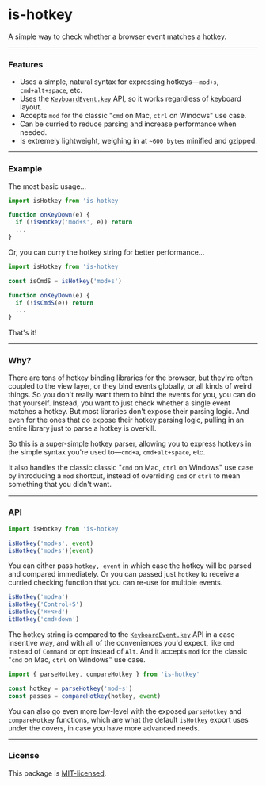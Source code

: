
# is-hotkey

A simple way to check whether a browser event matches a hotkey.

---

### Features

- Uses a simple, natural syntax for expressing hotkeys—`mod+s`, `cmd+alt+space`, etc.
- Uses the [`KeyboardEvent.key`](https://developer.mozilla.org/en-US/docs/Web/API/KeyboardEvent/key) API, so it works regardless of keyboard layout.
- Accepts `mod` for the classic "`cmd` on Mac, `ctrl` on Windows" use case.
- Can be curried to reduce parsing and increase performance when needed.
- Is extremely lightweight, weighing in at `~600 bytes` minified and gzipped.

---

### Example

The most basic usage...

```js
import isHotkey from 'is-hotkey'

function onKeyDown(e) {
  if (!isHotkey('mod+s', e)) return
  ...
}
```

Or, you can curry the hotkey string for better performance...

```js
import isHotkey from 'is-hotkey'

const isCmdS = isHotkey('mod+s')

function onKeyDown(e) {
  if (!isCmdS(e)) return
  ...
}
```

That's it!

---

### Why?

There are tons of hotkey binding libraries for the browser, but they're often coupled to the view layer, or they bind events globally, or all kinds of weird things. So you don't really want them to bind the events for you, you can do that yourself. Instead, you want to just check whether a single event matches a hotkey. But most libraries don't expose their parsing logic. And even for the ones that do expose their hotkey parsing logic, pulling in an entire library just to parse a hotkey is overkill.

So this is a super-simple hotkey parser, allowing you to express hotkeys in the simple syntax you're used to—`cmd+a`, `cmd+alt+space`, etc.

It also handles the classic classic "`cmd` on Mac, `ctrl` on Windows" use case by introducing a `mod` shortcut, instead of overriding `cmd` or `ctrl` to mean something that you didn't want.

---

### API

```js
import isHotkey from 'is-hotkey'

isHotkey('mod+s', event)
isHotkey('mod+s')(event)
```

You can either pass `hotkey, event` in which case the hotkey will be parsed and compared immediately. Or you can passed just `hotkey` to receive a curried checking function that you can re-use for multiple events.

```js
isHotkey('mod+a')
isHotkey('Control+S')
isHotkey('⌘+⌥+d')
itHotkey('cmd+down')
```

The hotkey string is compared to the [`KeyboardEvent.key`](https://developer.mozilla.org/en-US/docs/Web/API/KeyboardEvent/key) API in a case-insentive way, and with all of the conveniences you'd expect, like `cmd` instead of `Command` or `opt` instead of `Alt`. And it accepts `mod` for the classic "`cmd` on Mac, `ctrl` on Windows" use case.

```js
import { parseHotkey, compareHotkey } from 'is-hotkey'

const hotkey = parseHotkey('mod+s')
const passes = compareHotkey(hotkey, event)
```

You can also go even more low-level with the exposed `parseHotkey` and `compareHotkey` functions, which are what the default `isHotkey` export uses under the covers, in case you have more advanced needs.

---

### License

This package is [MIT-licensed](./License.md).
